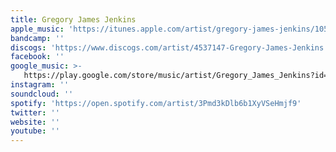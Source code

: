 ```yaml
---
title: Gregory James Jenkins
apple_music: 'https://itunes.apple.com/artist/gregory-james-jenkins/1055769150'
bandcamp: ''
discogs: 'https://www.discogs.com/artist/4537147-Gregory-James-Jenkins'
facebook: ''
google_music: >-
   https://play.google.com/store/music/artist/Gregory_James_Jenkins?id=Aoep7o6x22ahuculioiabn74rxa
instagram: ''
soundcloud: ''
spotify: 'https://open.spotify.com/artist/3Pmd3kDlb6b1XyVSeHmjf9'
twitter: ''
website: ''
youtube: ''
---
```

